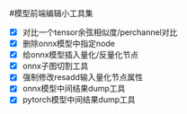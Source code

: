 #模型前端编辑小工具集

- [x] 对比一个tensor余弦相似度/perchannel对比
- [x] 删除onnx模型中指定node
- [x] 给onnx模型插入量化/反量化节点
- [x] onnx子图切割工具
- [x] 强制修改resadd输入量化节点属性
- [x] onnx模型中间结果dump工具
- [x] pytorch模型中间结果dump工具
